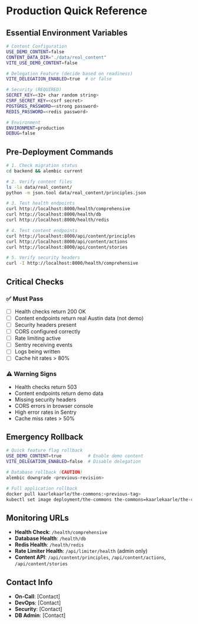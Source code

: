 # Production Quick Reference

## Essential Environment Variables

```bash
# Content Configuration
USE_DEMO_CONTENT=false
CONTENT_DATA_DIR="./data/real_content"
VITE_USE_DEMO_CONTENT=false

# Delegation Feature (decide based on readiness)
VITE_DELEGATION_ENABLED=true  # or false

# Security (REQUIRED)
SECRET_KEY=<32+ char random string>
CSRF_SECRET_KEY=<csrf secret>
POSTGRES_PASSWORD=<strong password>
REDIS_PASSWORD=<redis password>

# Environment
ENVIRONMENT=production
DEBUG=false
```

## Pre-Deployment Commands

```bash
# 1. Check migration status
cd backend && alembic current

# 2. Verify content files
ls -la data/real_content/
python -m json.tool data/real_content/principles.json

# 3. Test health endpoints
curl http://localhost:8000/health/comprehensive
curl http://localhost:8000/health/db
curl http://localhost:8000/health/redis

# 4. Test content endpoints
curl http://localhost:8000/api/content/principles
curl http://localhost:8000/api/content/actions
curl http://localhost:8000/api/content/stories

# 5. Verify security headers
curl -I http://localhost:8000/health/comprehensive
```

## Critical Checks

### ✅ Must Pass
- [ ] Health checks return 200 OK
- [ ] Content endpoints return real Austin data (not demo)
- [ ] Security headers present
- [ ] CORS configured correctly
- [ ] Rate limiting active
- [ ] Sentry receiving events
- [ ] Logs being written
- [ ] Cache hit rates > 80%

### ⚠️ Warning Signs
- Health checks return 503
- Content endpoints return demo data
- Missing security headers
- CORS errors in browser console
- High error rates in Sentry
- Cache miss rates > 50%

## Emergency Rollback

```bash
# Quick feature flag rollback
USE_DEMO_CONTENT=true          # Enable demo content
VITE_DELEGATION_ENABLED=false  # Disable delegation

# Database rollback (CAUTION)
alembic downgrade <previous-revision>

# Full application rollback
docker pull kaarlekaarle/the-commons:<previous-tag>
kubectl set image deployment/the-commons the-commons=kaarlekaarle/the-commons:<previous-tag>
```

## Monitoring URLs

- **Health Check**: `/health/comprehensive`
- **Database Health**: `/health/db`
- **Redis Health**: `/health/redis`
- **Rate Limiter Health**: `/api/limiter/health` (admin only)
- **Content API**: `/api/content/principles`, `/api/content/actions`, `/api/content/stories`

## Contact Info

- **On-Call**: [Contact]
- **DevOps**: [Contact]
- **Security**: [Contact]
- **DB Admin**: [Contact]
